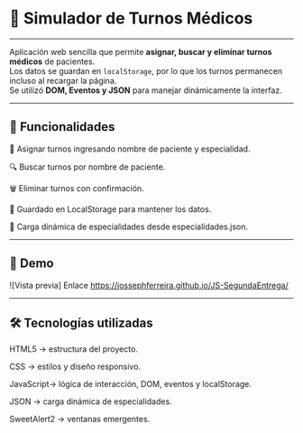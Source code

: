 # 🏥 Simulador de Turnos Médicos
---
Aplicación web sencilla que permite **asignar, buscar y eliminar turnos médicos** de pacientes.  
Los datos se guardan en `localStorage`, por lo que los turnos permanecen incluso al recargar la página.  
Se utilizó **DOM, Eventos y JSON** para manejar dinámicamente la interfaz.

---

## 📝 Funcionalidades

📌 Asignar turnos ingresando nombre de paciente y especialidad.

🔍 Buscar turnos por nombre de paciente.

🗑️ Eliminar turnos con confirmación.

💾 Guardado en LocalStorage para mantener los datos.

📑 Carga dinámica de especialidades desde especialidades.json.

---

## 🚀 Demo

![Vista previa] Enlace
https://jossephferreira.github.io/JS-SegundaEntrega/



---
## 🛠️ Tecnologías utilizadas

HTML5 → estructura del proyecto.

CSS → estilos y diseño responsivo.

JavaScript→ lógica de interacción, DOM, eventos y localStorage.

JSON → carga dinámica de especialidades.

SweetAlert2 → ventanas emergentes.

